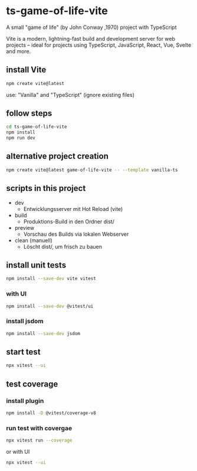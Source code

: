 # ts-game-of-life-vite
A small "game of life" (by John Conway ,1970) project with TypeScript

Vite is a modern, lightning-fast build and development server for web projects – ideal for projects using TypeScript, JavaScript, React, Vue, Svelte and more.

## install Vite
```zsh
npm create vite@latest
```
use: "Vanilla" and "TypeScript" (ignore existing files)

## follow steps
```zsh
cd ts-game-of-life-vite
npm install
npm run dev
```

## alternative project creation
```zsh
npm create vite@latest game-of-life-vite -- --template vanilla-ts
```

## scripts in this project
* dev	
  * Entwicklungsserver mit Hot Reload (vite)
* build	
  * Produktions-Build in den Ordner dist/
* preview
  * Vorschau des Builds via lokalen Webserver
* clean (manuell)
  * Löscht dist/, um frisch zu bauen

## install unit tests
```zsh
npm install --save-dev vite vitest

```
### with UI
```zsh
npm install --save-dev @vitest/ui
```
### install jsdom
```zsh
npm install --save-dev jsdom
```

## start test
```zsh
npx vitest --ui
```

## test coverage
### install plugin
```zsh
npm install -D @vitest/coverage-v8
```

### run test with covergae
```zsh
npx vitest run --coverage
```
or with UI
```zsh
npx vitest --ui
```